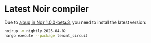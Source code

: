 # Latest Noir compiler

Due to [a bug in Noir 1.0.0-beta.3](https://github.com/noir-lang/noir/issues/7836), you need to install the latest version:

```bash
noirup -v nightly-2025-04-02
nargo execute --package tenant_circuit
```
